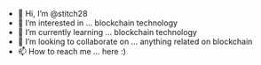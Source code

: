 - 👋 Hi, I’m @stitch28
- 👀 I’m interested in ... blockchain technology 
- 🌱 I’m currently learning ... blockchain technology 
- 💞️ I’m looking to collaborate on ... anything related on blockchain 
- 📫 How to reach me ... here :)

<!---
stitch28/stitch28 is a ✨ special ✨ repository because its `README.md` (this file) appears on your GitHub profile.
You can click the Preview link to take a look at your changes.
--->
